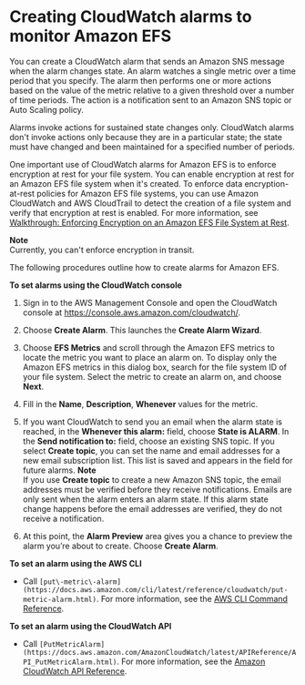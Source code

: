 # Creating CloudWatch alarms to monitor Amazon EFS<a name="creating_alarms"></a>

You can create a CloudWatch alarm that sends an Amazon SNS message when the alarm changes state\. An alarm watches a single metric over a time period that you specify\. The alarm then performs one or more actions based on the value of the metric relative to a given threshold over a number of time periods\. The action is a notification sent to an Amazon SNS topic or Auto Scaling policy\.

Alarms invoke actions for sustained state changes only\. CloudWatch alarms don't invoke actions only because they are in a particular state; the state must have changed and been maintained for a specified number of periods\.

One important use of CloudWatch alarms for Amazon EFS is to enforce encryption at rest for your file system\. You can enable encryption at rest for an Amazon EFS file system when it's created\. To enforce data encryption\-at\-rest policies for Amazon EFS file systems, you can use Amazon CloudWatch and AWS CloudTrail to detect the creation of a file system and verify that encryption at rest is enabled\. For more information, see [Walkthrough: Enforcing Encryption on an Amazon EFS File System at Rest](efs-enforce-encryption.md)\.

**Note**  
Currently, you can't enforce encryption in transit\.

The following procedures outline how to create alarms for Amazon EFS\.

**To set alarms using the CloudWatch console**

1. Sign in to the AWS Management Console and open the CloudWatch console at [https://console\.aws\.amazon\.com/cloudwatch/](https://console.aws.amazon.com/cloudwatch/)\.

1.  Choose **Create Alarm**\. This launches the **Create Alarm Wizard**\. 

1. Choose **EFS Metrics** and scroll through the Amazon EFS metrics to locate the metric you want to place an alarm on\. To display only the Amazon EFS metrics in this dialog box, search for the file system ID of your file system\. Select the metric to create an alarm on, and choose **Next**\.

1.  Fill in the **Name**, **Description**, **Whenever** values for the metric\. 

1. If you want CloudWatch to send you an email when the alarm state is reached, in the **Whenever this alarm:** field, choose **State is ALARM**\. In the **Send notification to:** field, choose an existing SNS topic\. If you select **Create topic**, you can set the name and email addresses for a new email subscription list\. This list is saved and appears in the field for future alarms\.
**Note**  
 If you use **Create topic** to create a new Amazon SNS topic, the email addresses must be verified before they receive notifications\. Emails are only sent when the alarm enters an alarm state\. If this alarm state change happens before the email addresses are verified, they do not receive a notification\.

1.  At this point, the **Alarm Preview** area gives you a chance to preview the alarm you’re about to create\. Choose **Create Alarm**\. 

**To set an alarm using the AWS CLI**
+ Call `[put\-metric\-alarm](https://docs.aws.amazon.com/cli/latest/reference/cloudwatch/put-metric-alarm.html)`\. For more information, see the [AWS CLI Command Reference](https://docs.aws.amazon.com/cli/latest/reference/)\.

**To set an alarm using the CloudWatch API**
+ Call `[PutMetricAlarm](https://docs.aws.amazon.com/AmazonCloudWatch/latest/APIReference/API_PutMetricAlarm.html)`\. For more information, see the [Amazon CloudWatch API Reference](https://docs.aws.amazon.com/AmazonCloudWatch/latest/APIReference/)\.